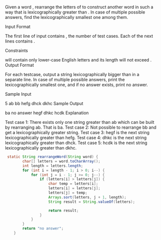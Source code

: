 Given a word , rearrange the letters of  to construct another word  in such a way that  is lexicographically greater than . In case of multiple possible answers, find the lexicographically smallest one among them.

Input Format

The first line of input contains , the number of test cases. Each of the next  lines contains .

Constraints

 will contain only lower-case English letters and its length will not exceed .
Output Format

For each testcase, output a string lexicographically bigger than  in a separate line. In case of multiple possible answers, print the lexicographically smallest one, and if no answer exists, print no answer.

Sample Input

5
ab
bb
hefg
dhck
dkhc
Sample Output

ba
no answer
hegf
dhkc
hcdk
Explanation

Test case 1: 
There exists only one string greater than ab which can be built by rearranging ab. That is ba.
Test case 2: 
Not possible to rearrange bb and get a lexicographically greater string.
Test case 3: 
hegf is the next string lexicographically greater than hefg.
Test case 4: 
dhkc is the next string lexicographically greater than dhck.
Test case 5: 
hcdk is the next string lexicographically greater than dkhc.

```java
 static String rearrangeWord(String word) {
        char[] letters = word.toCharArray();
        int length = letters.length;
        for (int i = length - 1; i > 0; i--) {
            for (int j = i - 1; j >= 0; j--) {
                if (letters[i] > letters[j]) {
                    char temp = letters[i];
                    letters[i] = letters[j];
                    letters[j] = temp;
                    Arrays.sort(letters, j + 1, length);
                    String result = String.valueOf(letters);

                    return result;
                }
            }
        }
        return "no answer";
    }

```
